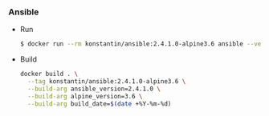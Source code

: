 ### Ansible

* Run

  ```sh
  $ docker run --rm konstantin/ansible:2.4.1.0-alpine3.6 ansible --version
  ```

* Build

  ```sh
  docker build . \
    --tag konstantin/ansible:2.4.1.0-alpine3.6 \
    --build-arg ansible_version=2.4.1.0 \
    --build-arg alpine_version=3.6 \
    --build-arg build_date=$(date +%Y-%m-%d)
  ```
